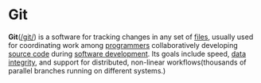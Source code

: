 # Git 

**Git**([/git/](https://en.wikipedia.org/wiki/Help:IPA/English)) is a software for tracking changes in any set of [files](https://en.wikipedia.org/wiki/Computer_file), usually used for coordinating work among [programmers](https://en.wikipedia.org/wiki/Programmer) collaboratively developing [source code](https://en.wikipedia.org/wiki/Source_code) during [software development](https://en.wikipedia.org/wiki/Software_development). Its goals include speed, [data integrity](https://en.wikipedia.org/wiki/Data_integrity), and support for distributed, non-linear workflows(thousands of parallel branches running on different systems.)
